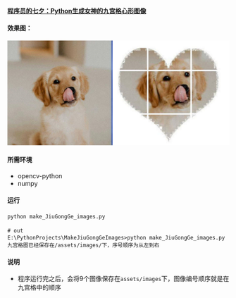 #### [程序员的七夕：Python生成女神的九宫格心形图像](https://www.cnblogs.com/shiwanghualuo/p/13562491.html)

#### 效果图：
![](./assets/effect.png)

#### 所需环境

- opencv-python
- numpy

#### 运行

```shell
python make_JiuGongGe_images.py

# out
E:\PythonProjects\MakeJiuGongGeImages>python make_JiuGongGe_images.py
九宫格图已经保存在/assets/images/下，序号顺序为从左到右
```

#### 说明

- 程序运行完之后，会将9个图像保存在`assets/images`下，图像编号顺序就是在九宫格中的顺序
